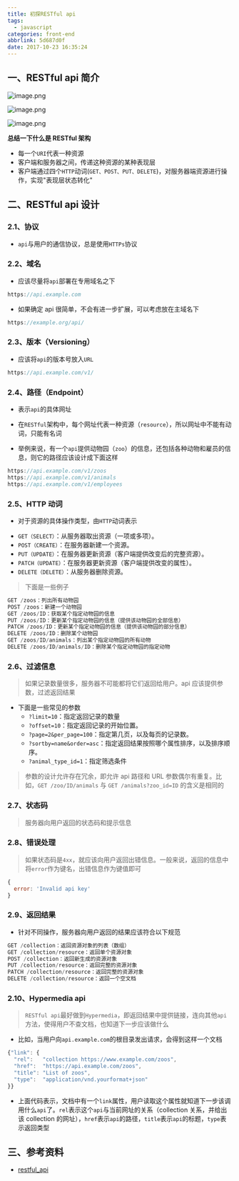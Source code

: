 ```yaml
---
title: 初探RESTful api
tags:
  - javascript
categories: front-end
abbrlink: 5d687d0f
date: 2017-10-23 16:35:24
---
```


## 一、RESTful api 简介

![image.png](http://upload-images.jianshu.io/upload_images/1480597-29b46c90a92006d0.png?imageMogr2/auto-orient/strip%7CimageView2/2/w/1240)

![image.png](http://upload-images.jianshu.io/upload_images/1480597-ee530718ab42bd0f.png?imageMogr2/auto-orient/strip%7CimageView2/2/w/1240)

![image.png](http://upload-images.jianshu.io/upload_images/1480597-f645ac53d435d6de.png?imageMogr2/auto-orient/strip%7CimageView2/2/w/1240)

**总结一下什么是 RESTful 架构**

- 每一个`URI`代表一种资源
- 客户端和服务器之间，传递这种资源的某种表现层
- 客户端通过四个`HTTP`动词(`GET、POST、PUT、DELETE`)，对服务器端资源进行操作，实现"表现层状态转化"

## 二、RESTful api 设计

### 2.1、协议

- `api`与用户的通信协议，总是使用`HTTPs`协议

### 2.2、域名

- 应该尽量将`api`部署在专用域名之下

```js
https://api.example.com
```

- 如果确定 api 很简单，不会有进一步扩展，可以考虑放在主域名下

```js
https://example.org/api/
```

### 2.3、版本（Versioning）

- 应该将`api`的版本号放入`URL`

```js
https://api.example.com/v1/
```

### 2.4、路径（Endpoint）

- 表示`api`的具体网址
- 在`RESTful`架构中，每个网址代表一种资源（`resource`），所以网址中不能有动词，只能有名词

- 举例来说，有一个`api`提供动物园（`zoo`）的信息，还包括各种动物和雇员的信息，则它的路径应该设计成下面这样

```js
https://api.example.com/v1/zoos
https://api.example.com/v1/animals
https://api.example.com/v1/employees
```

### 2.5、HTTP 动词

- 对于资源的具体操作类型，由`HTTP`动词表示

* `GET（SELECT）`：从服务器取出资源（一项或多项）。
* `POST（CREATE）`：在服务器新建一个资源。
* `PUT（UPDATE）`：在服务器更新资源（客户端提供改变后的完整资源）。
* `PATCH（UPDATE）`：在服务器更新资源（客户端提供改变的属性）。
* `DELETE（DELETE）`：从服务器删除资源。

> 下面是一些例子

```js
GET /zoos：列出所有动物园
POST /zoos：新建一个动物园
GET /zoos/ID：获取某个指定动物园的信息
PUT /zoos/ID：更新某个指定动物园的信息（提供该动物园的全部信息）
PATCH /zoos/ID：更新某个指定动物园的信息（提供该动物园的部分信息）
DELETE /zoos/ID：删除某个动物园
GET /zoos/ID/animals：列出某个指定动物园的所有动物
DELETE /zoos/ID/animals/ID：删除某个指定动物园的指定动物
```

### 2.6、过滤信息

> 如果记录数量很多，服务器不可能都将它们返回给用户。api 应该提供参数，过滤返回结果

- 下面是一些常见的参数
  - `?limit=10`：指定返回记录的数量
  - `?offset=10`：指定返回记录的开始位置。
  - `?page=2&per_page=100`：指定第几页，以及每页的记录数。
  - `?sortby=name&order=asc`：指定返回结果按照哪个属性排序，以及排序顺序。
  - `?animal_type_id=1`：指定筛选条件

> 参数的设计允许存在冗余，即允许 api 路径和 URL 参数偶尔有重复。比如，`GET /zoo/ID/animals` 与 `GET /animals?zoo_id=ID` 的含义是相同的

### 2.7、状态码

> 服务器向用户返回的状态码和提示信息

### 2.8、错误处理

> 如果状态码是`4xx`，就应该向用户返回出错信息。一般来说，返回的信息中将`error`作为键名，出错信息作为键值即可

```js
{
  error: 'Invalid api key'
}
```

### 2.9、返回结果

- 针对不同操作，服务器向用户返回的结果应该符合以下规范

```js
GET /collection：返回资源对象的列表（数组）
GET /collection/resource：返回单个资源对象
POST /collection：返回新生成的资源对象
PUT /collection/resource：返回完整的资源对象
PATCH /collection/resource：返回完整的资源对象
DELETE /collection/resource：返回一个空文档
```

### 2.10、Hypermedia api

> `RESTful api`最好做到`Hypermedia`，即返回结果中提供链接，连向其他`api`方法，使得用户不查文档，也知道下一步应该做什么

- 比如，当用户向`api.example.com`的根目录发出请求，会得到这样一个文档

```js
{"link": {
  "rel":   "collection https://www.example.com/zoos",
  "href":  "https://api.example.com/zoos",
  "title": "List of zoos",
  "type":  "application/vnd.yourformat+json"
}}
```

- 上面代码表示，文档中有一个`link`属性，用户读取这个属性就知道下一步该调用什么`api`了。`rel`表示这个`api`与当前网址的关系（collection 关系，并给出该 collection 的网址），`href`表示`api`的路径，`title`表示`api`的标题，`type`表示返回类型

## 三、参考资料

- [restful_api](http://www.ruanyifeng.com/blog/2014/05/restful_api.html)
